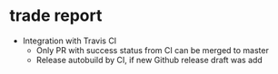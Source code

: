 # trade report

- Integration with Travis CI
  - Only PR with success status from CI can be merged to master
  - Release autobuild by CI, if new Github release draft was add
